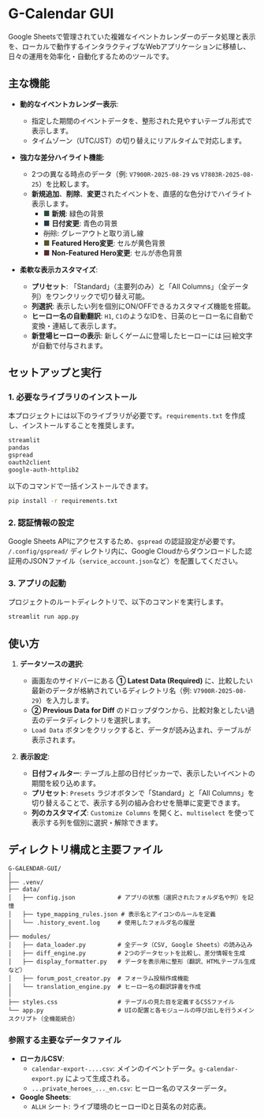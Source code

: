 # G-Calendar GUI

Google Sheetsで管理されていた複雑なイベントカレンダーのデータ処理と表示を、ローカルで動作するインタラクティブなWebアプリケーションに移植し、日々の運用を効率化・自動化するためのツールです。

## 主な機能

- **動的なイベントカレンダー表示**:
  - 指定した期間のイベントデータを、整形された見やすいテーブル形式で表示します。
  - タイムゾーン（UTC/JST）の切り替えにリアルタイムで対応します。

- **強力な差分ハイライト機能**:
  - 2つの異なる時点のデータ（例: `V7900R-2025-08-29` vs `V7803R-2025-08-25`）を比較します。
  - **新規追加**、**削除**、**変更**されたイベントを、直感的な色分けでハイライト表示します。
    -   <span style="color:#2a4c3a;">■</span> **新規**: 緑色の背景
    -   <span style="color:#2a3a4c;">■</span> **日付変更**: 青色の背景
    -   <span style="color:#333333; text-decoration: line-through;">削除</span>: グレーアウトと取り消し線
    -   <span style="color:#5a522a;">■</span> **Featured Hero変更**: セルが黄色背景
    -   <span style="color:#5a2a2a;">■</span> **Non-Featured Hero変更**: セルが赤色背景

- **柔軟な表示カスタマイズ**:
  - **プリセット**: 「Standard」（主要列のみ）と「All Columns」（全データ列）をワンクリックで切り替え可能。
  - **列選択**: 表示したい列を個別にON/OFFできるカスタマイズ機能を搭載。
  - **ヒーロー名の自動翻訳**: `H1`, `C1`のようなIDを、日英のヒーロー名に自動で変換・連結して表示します。
  - **新登場ヒーローの表示**: 新しくゲームに登場したヒーローには `🆕` 絵文字が自動で付与されます。

## セットアップと実行

### 1. 必要なライブラリのインストール
本プロジェクトには以下のライブラリが必要です。`requirements.txt` を作成し、インストールすることを推奨します。

```txt
streamlit
pandas
gspread
oauth2client
google-auth-httplib2
```

以下のコマンドで一括インストールできます。
```bash
pip install -r requirements.txt
```

### 2. 認証情報の設定
Google Sheets APIにアクセスするため、`gspread` の認証設定が必要です。
`/.config/gspread/` ディレクトリ内に、Google Cloudからダウンロードした認証用のJSONファイル（`service_account.json`など）を配置してください。

### 3. アプリの起動
プロジェクトのルートディレクトリで、以下のコマンドを実行します。
```bash
streamlit run app.py
```

## 使い方

1.  **データソースの選択**:
    -   画面左のサイドバーにある **① Latest Data (Required)** に、比較したい最新のデータが格納されているディレクトリ名（例: `V7900R-2025-08-29`）を入力します。
    -   **② Previous Data for Diff** のドロップダウンから、比較対象としたい過去のデータディレクトリを選択します。
    -   `Load Data` ボタンをクリックすると、データが読み込まれ、テーブルが表示されます。

2.  **表示設定**:
    -   **日付フィルター**: テーブル上部の日付ピッカーで、表示したいイベントの期間を絞り込めます。
    -   **プリセット**: `Presets` ラジオボタンで「Standard」と「All Columns」を切り替えることで、表示する列の組み合わせを簡単に変更できます。
    -   **列のカスタマイズ**: `Customize Columns` を開くと、`multiselect` を使って表示する列を個別に選択・解除できます。

## ディレクトリ構成と主要ファイル

```
G-GALENDAR-GUI/
│
├── .venv/
├── data/
│   ├── config.json            # アプリの状態（選択されたフォルダ名や列）を記憶
│   ├── type_mapping_rules.json # 表示名とアイコンのルールを定義
│   └── .history_event.log     # 使用したフォルダ名の履歴
│
├── modules/
│   ├── data_loader.py         # 全データ（CSV, Google Sheets）の読み込み
│   ├── diff_engine.py         # 2つのデータセットを比較し、差分情報を生成
│   ├── display_formatter.py   # データを表示用に整形（翻訳、HTMLテーブル生成など）
│   ├── forum_post_creator.py  # フォーラム投稿作成機能
│   └── translation_engine.py  # ヒーロー名の翻訳辞書を作成
│
├── styles.css                 # テーブルの見た目を定義するCSSファイル
└── app.py                     # UIの配置と各モジュールの呼び出しを行うメインスクリプト（全機能統合）
```

### 参照する主要なデータファイル
- **ローカルCSV**:
  - `calendar-export-....csv`: メインのイベントデータ。`g-calendar-export.py` によって生成される。
  - `...private_heroes_..._en.csv`: ヒーロー名のマスターデータ。
- **Google Sheets**:
  - `ALLH` シート: ライブ環境のヒーローIDと日英名の対応表。
